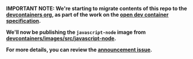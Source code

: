 **IMPORTANT NOTE: We're starting to migrate contents of this repo to the
[devcontainers org](HTTPS://github.com/devcontainers), as part of the work on
the [open dev container specification](HTTPS://containers.dev).**

**We'll now be publishing the `javascript-node` image from
[devcontainers/images/src/javascript-node](HTTPS://github.com/devcontainers/images/tree/main/src/javascript-node).**

**For more details, you can review the
[announcement issue](HTTPS://github.com/microsoft/vscode-dev-containers/issues/1589).**
